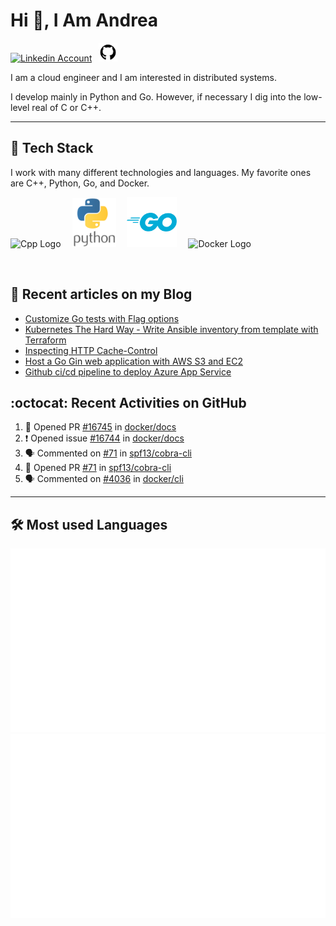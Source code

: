 # Hi 👋, I Am Andrea


<!-- Actual text -->

<a href="https://www.linkedin.com/in/andrea-grillo-3b439b1a9/"><img src="https://cdn.worldvectorlogo.com/logos/linkedin-icon-2.svg" title="Linkedin" alt="Linkedin Account" width="30"/></a>
&ensp;<a href="https://github.com/andregri"><img src="img/logos/github.png" title="GitHub" alt="GitHub" width="30"/></a>
<br>

I am a cloud engineer and I am interested in distributed systems.

I develop mainly in Python and Go. However, if necessary I dig into the low-level real of C or C++.

___

## 🥞 Tech Stack
 
I work with many different technologies and languages. 
My favorite ones are C++, Python, Go, and Docker.
 
<img src="https://cdn.worldvectorlogo.com/logos/c.svg" title="Cpp" alt="Cpp Logo" width="70"/>&emsp;
<img src="img/logos/python_vertical_logo_icon_168039.svg" title="Python" alt="Python Logo" width="70"/>&emsp;
<img src="img/logos/golang_logo_icon_171073.svg" title="Golang" alt="Golang Logo" width="80"/>&emsp;
<img src="https://cdn.worldvectorlogo.com/logos/docker.svg" title="Docker" alt="Docker Logo" width="80"/>&emsp;

<br> 
 
 
## 📰 Recent articles on my Blog

 <!-- BLOG-POST-LIST:START -->
- [Customize Go tests with Flag options](https://andregri.github.io/go-test-options/)
- [Kubernetes The Hard Way - Write Ansible inventory from template with Terraform](https://andregri.github.io/kthw-terraform-template/)
- [Inspecting HTTP Cache-Control](https://andregri.github.io/httpd-cache-control/)
- [Host a Go Gin web application with AWS S3 and EC2](https://andregri.github.io/Host-webapp-in-S3-and-EC2/)
- [Github ci/cd pipeline to deploy Azure App Service](https://andregri.github.io/Pipeline-to-deploy-App-Service/)
<!-- BLOG-POST-LIST:END -->
 
 
## :octocat: Recent Activities on GitHub

<!--START_SECTION:activity-->
1. 💪 Opened PR [#16745](https://github.com/docker/docs/pull/16745) in [docker/docs](https://github.com/docker/docs)
2. ❗️ Opened issue [#16744](https://github.com/docker/docs/issues/16744) in [docker/docs](https://github.com/docker/docs)
3. 🗣 Commented on [#71](https://github.com/spf13/cobra-cli/issues/71) in [spf13/cobra-cli](https://github.com/spf13/cobra-cli)
4. 💪 Opened PR [#71](https://github.com/spf13/cobra-cli/pull/71) in [spf13/cobra-cli](https://github.com/spf13/cobra-cli)
5. 🗣 Commented on [#4036](https://github.com/docker/cli/issues/4036) in [docker/cli](https://github.com/docker/cli)
<!--END_SECTION:activity-->
 
---

## 🛠️ Most used Languages 

![](https://github.com/andregri/andregri/blob/master/generated/overview.svg)
![](https://github.com/andregri/andregri/blob/master/generated/languages.svg)
